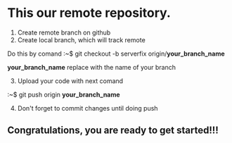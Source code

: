 <h1>This our remote repository.</h1>

1. Create remote branch on github
2. Create local branch, which will track remote

  Do this by comand
  :~$ git checkout -b serverfix origin/<b>your_branch_name</b>

  <b>your_branch_name</b> replace with the name of your branch

3. Upload your code with next comand

  :~$ git push origin <b>your_branch_name</b>

4. Don't forget to commit changes until doing push

<h2>Congratulations, you are ready to get started!!!</h2>


